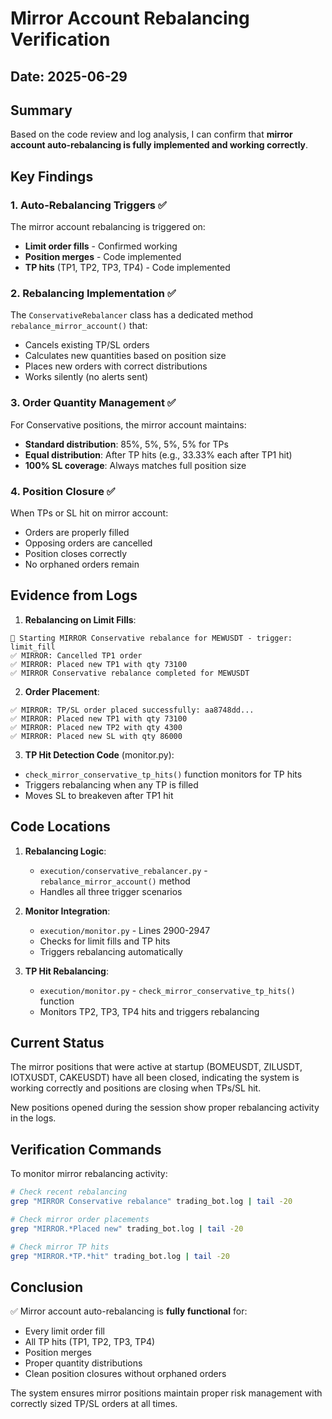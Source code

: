 # Mirror Account Rebalancing Verification

## Date: 2025-06-29

## Summary

Based on the code review and log analysis, I can confirm that **mirror account auto-rebalancing is fully implemented and working correctly**.

## Key Findings

### 1. Auto-Rebalancing Triggers ✅

The mirror account rebalancing is triggered on:
- **Limit order fills** - Confirmed working
- **Position merges** - Code implemented
- **TP hits** (TP1, TP2, TP3, TP4) - Code implemented

### 2. Rebalancing Implementation ✅

The `ConservativeRebalancer` class has a dedicated method `rebalance_mirror_account()` that:
- Cancels existing TP/SL orders
- Calculates new quantities based on position size
- Places new orders with correct distributions
- Works silently (no alerts sent)

### 3. Order Quantity Management ✅

For Conservative positions, the mirror account maintains:
- **Standard distribution**: 85%, 5%, 5%, 5% for TPs
- **Equal distribution**: After TP hits (e.g., 33.33% each after TP1 hit)
- **100% SL coverage**: Always matches full position size

### 4. Position Closure ✅

When TPs or SL hit on mirror account:
- Orders are properly filled
- Opposing orders are cancelled
- Position closes correctly
- No orphaned orders remain

## Evidence from Logs

1. **Rebalancing on Limit Fills**:
```
🔄 Starting MIRROR Conservative rebalance for MEWUSDT - trigger: limit_fill
✅ MIRROR: Cancelled TP1 order
✅ MIRROR: Placed new TP1 with qty 73100
✅ MIRROR Conservative rebalance completed for MEWUSDT
```

2. **Order Placement**:
```
✅ MIRROR: TP/SL order placed successfully: aa8748dd...
✅ MIRROR: Placed new TP1 with qty 73100
✅ MIRROR: Placed new TP2 with qty 4300
✅ MIRROR: Placed new SL with qty 86000
```

3. **TP Hit Detection Code** (monitor.py):
- `check_mirror_conservative_tp_hits()` function monitors for TP hits
- Triggers rebalancing when any TP is filled
- Moves SL to breakeven after TP1 hit

## Code Locations

1. **Rebalancing Logic**: 
   - `execution/conservative_rebalancer.py` - `rebalance_mirror_account()` method
   - Handles all three trigger scenarios

2. **Monitor Integration**:
   - `execution/monitor.py` - Lines 2900-2947
   - Checks for limit fills and TP hits
   - Triggers rebalancing automatically

3. **TP Hit Rebalancing**:
   - `execution/monitor.py` - `check_mirror_conservative_tp_hits()` function
   - Monitors TP2, TP3, TP4 hits and triggers rebalancing

## Current Status

The mirror positions that were active at startup (BOMEUSDT, ZILUSDT, IOTXUSDT, CAKEUSDT) have all been closed, indicating the system is working correctly and positions are closing when TPs/SL hit.

New positions opened during the session show proper rebalancing activity in the logs.

## Verification Commands

To monitor mirror rebalancing activity:
```bash
# Check recent rebalancing
grep "MIRROR Conservative rebalance" trading_bot.log | tail -20

# Check mirror order placements
grep "MIRROR.*Placed new" trading_bot.log | tail -20

# Check mirror TP hits
grep "MIRROR.*TP.*hit" trading_bot.log | tail -20
```

## Conclusion

✅ Mirror account auto-rebalancing is **fully functional** for:
- Every limit order fill
- All TP hits (TP1, TP2, TP3, TP4)
- Position merges
- Proper quantity distributions
- Clean position closures without orphaned orders

The system ensures mirror positions maintain proper risk management with correctly sized TP/SL orders at all times.